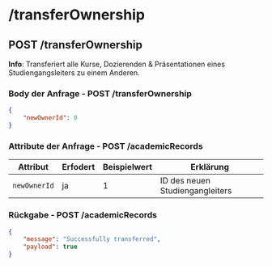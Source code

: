 # /transferOwnership

## POST /transferOwnership

**Info**: Transferiert alle Kurse, Dozierenden & Präsentationen eines Studiengangsleiters zu einem Anderen.

### Body der Anfrage - POST /transferOwnership

```json
{
    "newOwnerId": 0
}
```

### Attribute der Anfrage - POST /academicRecords

| Attribut     | Erfodert | Beispielwert | Erklärung                       |
| ------------ | -------- | ------------ | ------------------------------- |
| `newOwnerId` | ja       | 1            | ID des neuen Studiengangleiters |

### Rückgabe - POST /academicRecords

```json
{
    "message": "Successfully transferred",
    "payload": true
}
```
